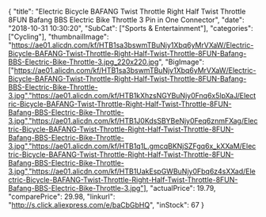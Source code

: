 {
	"title": "Electric Bicycle BAFANG Twist Throttle Right Half Twist Throttle 8FUN Bafang BBS Electric Bike Throttle 3 Pin in One Connector",
	"date": "2018-10-31 10:30:20",
	"SubCat": ["Sports & Entertainment"],
	"categories": ["Cycling"],
	"thumbnailImage": "https://ae01.alicdn.com/kf/HTB1sa3bswmTBuNjy1Xbq6yMrVXaW/Electric-Bicycle-BAFANG-Twist-Throttle-Right-Half-Twist-Throttle-8FUN-Bafang-BBS-Electric-Bike-Throttle-3.jpg_220x220.jpg",
	"BigImage": ["https://ae01.alicdn.com/kf/HTB1sa3bswmTBuNjy1Xbq6yMrVXaW/Electric-Bicycle-BAFANG-Twist-Throttle-Right-Half-Twist-Throttle-8FUN-Bafang-BBS-Electric-Bike-Throttle-3.jpg","https://ae01.alicdn.com/kf/HTB1kXhzsNGYBuNjy0Fnq6x5lpXaJ/Electric-Bicycle-BAFANG-Twist-Throttle-Right-Half-Twist-Throttle-8FUN-Bafang-BBS-Electric-Bike-Throttle-3.jpg","https://ae01.alicdn.com/kf/HTB1J0KdsSBYBeNjy0Feq6znmFXag/Electric-Bicycle-BAFANG-Twist-Throttle-Right-Half-Twist-Throttle-8FUN-Bafang-BBS-Electric-Bike-Throttle-3.jpg","https://ae01.alicdn.com/kf/HTB1q1L.gmcqBKNjSZFgq6x_kXXaM/Electric-Bicycle-BAFANG-Twist-Throttle-Right-Half-Twist-Throttle-8FUN-Bafang-BBS-Electric-Bike-Throttle-3.jpg","https://ae01.alicdn.com/kf/HTB1UakEspGWBuNjy0Fbq6z4sXXad/Electric-Bicycle-BAFANG-Twist-Throttle-Right-Half-Twist-Throttle-8FUN-Bafang-BBS-Electric-Bike-Throttle-3.jpg"],
	"actualPrice": 19.79,
	"comparePrice": 29.98,
	"linkurl": "http://s.click.aliexpress.com/e/baCbGbHQ",
	"inStock": 67
}
